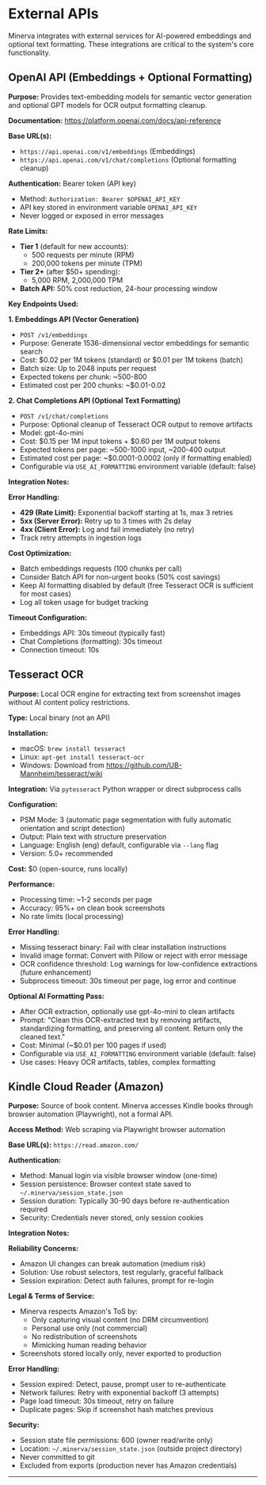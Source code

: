 # External APIs

Minerva integrates with external services for AI-powered embeddings and optional text formatting. These integrations are critical to the system's core functionality.

## OpenAI API (Embeddings + Optional Formatting)

**Purpose:** Provides text-embedding models for semantic vector generation and optional GPT models for OCR output formatting cleanup.

**Documentation:** https://platform.openai.com/docs/api-reference

**Base URL(s):**
- `https://api.openai.com/v1/embeddings` (Embeddings)
- `https://api.openai.com/v1/chat/completions` (Optional formatting cleanup)

**Authentication:** Bearer token (API key)
- Method: `Authorization: Bearer $OPENAI_API_KEY`
- API key stored in environment variable `OPENAI_API_KEY`
- Never logged or exposed in error messages

**Rate Limits:**
- **Tier 1** (default for new accounts):
  - 500 requests per minute (RPM)
  - 200,000 tokens per minute (TPM)
- **Tier 2+** (after $50+ spending):
  - 5,000 RPM, 2,000,000 TPM
- **Batch API:** 50% cost reduction, 24-hour processing window

**Key Endpoints Used:**

**1. Embeddings API (Vector Generation)**
- `POST /v1/embeddings`
- Purpose: Generate 1536-dimensional vector embeddings for semantic search
- Cost: $0.02 per 1M tokens (standard) or $0.01 per 1M tokens (batch)
- Batch size: Up to 2048 inputs per request
- Expected tokens per chunk: ~500-800
- Estimated cost per 200 chunks: ~$0.01-0.02

**2. Chat Completions API (Optional Text Formatting)**
- `POST /v1/chat/completions`
- Purpose: Optional cleanup of Tesseract OCR output to remove artifacts
- Model: gpt-4o-mini
- Cost: $0.15 per 1M input tokens + $0.60 per 1M output tokens
- Expected tokens per page: ~500-1000 input, ~200-400 output
- Estimated cost per page: ~$0.0001-0.0002 (only if formatting enabled)
- Configurable via `USE_AI_FORMATTING` environment variable (default: false)

**Integration Notes:**

**Error Handling:**
- **429 (Rate Limit):** Exponential backoff starting at 1s, max 3 retries
- **5xx (Server Error):** Retry up to 3 times with 2s delay
- **4xx (Client Error):** Log and fail immediately (no retry)
- Track retry attempts in ingestion logs

**Cost Optimization:**
- Batch embeddings requests (100 chunks per call)
- Consider Batch API for non-urgent books (50% cost savings)
- Keep AI formatting disabled by default (free Tesseract OCR is sufficient for most cases)
- Log all token usage for budget tracking

**Timeout Configuration:**
- Embeddings API: 30s timeout (typically fast)
- Chat Completions (formatting): 30s timeout
- Connection timeout: 10s

## Tesseract OCR

**Purpose:** Local OCR engine for extracting text from screenshot images without AI content policy restrictions.

**Type:** Local binary (not an API)

**Installation:**
- macOS: `brew install tesseract`
- Linux: `apt-get install tesseract-ocr`
- Windows: Download from https://github.com/UB-Mannheim/tesseract/wiki

**Integration:** Via `pytesseract` Python wrapper or direct subprocess calls

**Configuration:**
- PSM Mode: 3 (automatic page segmentation with fully automatic orientation and script detection)
- Output: Plain text with structure preservation
- Language: English (eng) default, configurable via `--lang` flag
- Version: 5.0+ recommended

**Cost:** $0 (open-source, runs locally)

**Performance:**
- Processing time: ~1-2 seconds per page
- Accuracy: 95%+ on clean book screenshots
- No rate limits (local processing)

**Error Handling:**
- Missing tesseract binary: Fail with clear installation instructions
- Invalid image format: Convert with Pillow or reject with error message
- OCR confidence threshold: Log warnings for low-confidence extractions (future enhancement)
- Subprocess timeout: 30s timeout per page, log error and continue

**Optional AI Formatting Pass:**
- After OCR extraction, optionally use gpt-4o-mini to clean artifacts
- Prompt: "Clean this OCR-extracted text by removing artifacts, standardizing formatting, and preserving all content. Return only the cleaned text."
- Cost: Minimal (~$0.01 per 100 pages if used)
- Configurable via `USE_AI_FORMATTING` environment variable (default: false)
- Use cases: Heavy OCR artifacts, tables, complex formatting

## Kindle Cloud Reader (Amazon)

**Purpose:** Source of book content. Minerva accesses Kindle books through browser automation (Playwright), not a formal API.

**Access Method:** Web scraping via Playwright browser automation

**Base URL(s):** `https://read.amazon.com/`

**Authentication:**
- Method: Manual login via visible browser window (one-time)
- Session persistence: Browser context state saved to `~/.minerva/session_state.json`
- Session duration: Typically 30-90 days before re-authentication required
- Security: Credentials never stored, only session cookies

**Integration Notes:**

**Reliability Concerns:**
- Amazon UI changes can break automation (medium risk)
- Solution: Use robust selectors, test regularly, graceful fallback
- Session expiration: Detect auth failures, prompt for re-login

**Legal & Terms of Service:**
- Minerva respects Amazon's ToS by:
  - Only capturing visual content (no DRM circumvention)
  - Personal use only (not commercial)
  - No redistribution of screenshots
  - Mimicking human reading behavior
- Screenshots stored locally only, never exported to production

**Error Handling:**
- Session expired: Detect, pause, prompt user to re-authenticate
- Network failures: Retry with exponential backoff (3 attempts)
- Page load timeout: 30s timeout, retry on failure
- Duplicate pages: Skip if screenshot hash matches previous

**Security:**
- Session state file permissions: 600 (owner read/write only)
- Location: `~/.minerva/session_state.json` (outside project directory)
- Never committed to git
- Excluded from exports (production never has Amazon credentials)

---
